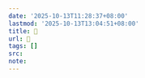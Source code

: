 ```yaml
---
date: '2025-10-13T11:28:37+08:00'
lastmod: '2025-10-13T13:04:51+08:00'
title: 󰝹
url: 󰝹
tags: []
src:
note:
---
```

